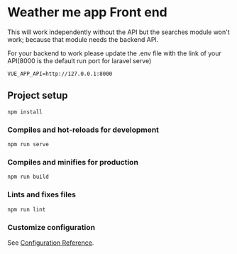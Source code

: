# Weather me app Front end

This will work independently without the API but the searches module won't work; because that module needs the backend API.

For your backend to work please update the .env file with the link of your API(8000 is the default run port for laravel serve)

```
VUE_APP_API=http://127.0.0.1:8000
```

## Project setup
```
npm install
```

### Compiles and hot-reloads for development
```
npm run serve
```

### Compiles and minifies for production
```
npm run build
```

### Lints and fixes files
```
npm run lint
```

### Customize configuration
See [Configuration Reference](https://cli.vuejs.org/config/).
